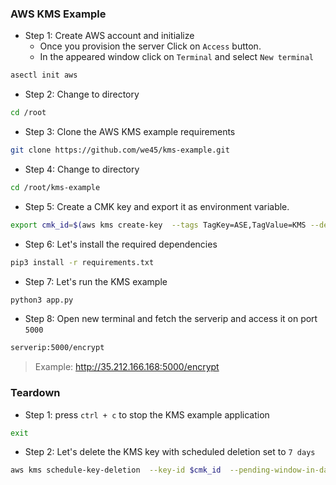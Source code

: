 ### AWS KMS Example

* Step 1: Create AWS account and initialize
    * Once you provision the server Click on `Access` button. 
    * In the appeared window click on `Terminal` and select `New terminal`

```bash
asectl init aws
```

* Step 2: Change to directory
```bash
cd /root
```

* Step 3: Clone the AWS KMS example requirements

```bash
git clone https://github.com/we45/kms-example.git
```

* Step 4: Change to directory

```bash
cd /root/kms-example
```

* Step 5: Create a CMK key and export it as environment variable. 
```bash
export cmk_id=$(aws kms create-key  --tags TagKey=ASE,TagValue=KMS --description "Serverless secure coding" --query KeyMetadata.KeyId --output text)
```

* Step 6: Let's install the required dependencies  
```bash
pip3 install -r requirements.txt 
```

* Step 7: Let's run the KMS example
```bash
python3 app.py
```

* Step 8: Open new terminal and fetch the serverip and access it on port `5000`
```bash
serverip:5000/encrypt
```
> Example: http://35.212.166.168:5000/encrypt

### Teardown

* Step 1:  press `ctrl + c` to stop the KMS example application 

``` bash
exit
```
* Step 2: Let's delete the KMS key with scheduled deletion set to `7 days`


```bash
aws kms schedule-key-deletion  --key-id $cmk_id  --pending-window-in-days 7
```